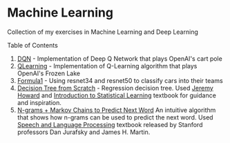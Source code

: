 # Machine Learning
Collection of my exercises in Machine Learning and Deep Learning

Table of Contents
1. [DQN](https://github.com/AyonRabbani/Machine-Learning/blob/master/DQN.ipynb) - Implementation of Deep Q Network that plays OpenAI's cart pole
2. [QLearning](https://github.com/AyonRabbani/Machine-Learning/blob/master/QLearning.ipynb) - Implementation of Q-Learning algorithm that plays OpenAI's Frozen Lake 
3. [Formula1](https://github.com/AyonRabbani/Machine-Learning/blob/master/Formula1-Team-Identification.ipynb) - Using resnet34 and resnet50 to classify cars into their teams
4. [Decision Tree from Scratch](https://github.com/AyonRabbani/Machine-Learning/blob/master/DecisionTree.ipynb) - Regression decision tree. Used [Jeremy Howard](https://course18.fast.ai/ml.html) and [Introduction to Statistical Learning](http://faculty.marshall.usc.edu/gareth-james/ISL/) textbook for guidance and inspiration. 
5. [N-grams + Markov Chains to Predict Next Word](https://github.com/AyonRabbani/Machine-Learning/blob/master/Predict_next_word_using_Ngrams.ipynb) An intuitive algorithm that shows how n-grams can be used to predict the next word. Used [Speech and Language Processing](https://web.stanford.edu/~jurafsky/slp3/) textbook released by Stanford professors Dan Jurafsky and James H. Martin. 
